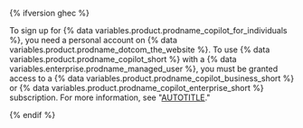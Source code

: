 {% ifversion ghec %}

To sign up for {% data variables.product.prodname_copilot_for_individuals %}, you need a personal account on {% data variables.product.prodname_dotcom_the_website %}. To use {% data variables.product.prodname_copilot_short %} with a {% data variables.enterprise.prodname_managed_user %}, you must be granted access to a {% data variables.product.prodname_copilot_business_short %} or {% data variables.product.prodname_copilot_enterprise_short %} subscription. For more information, see "[AUTOTITLE](/copilot/about-github-copilot#getting-access-to-github-copilot)."

{% endif %}
